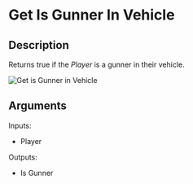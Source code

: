 # Get Is Gunner In Vehicle

## Description

Returns true if the _Player_ is a gunner in their vehicle.

![Get is Gunner in Vehicle](../../.gitbook/assets/images/scripting/vehicles/getisgunnerinvehicle.png)

## Arguments

Inputs:

- Player

Outputs:

- Is Gunner
